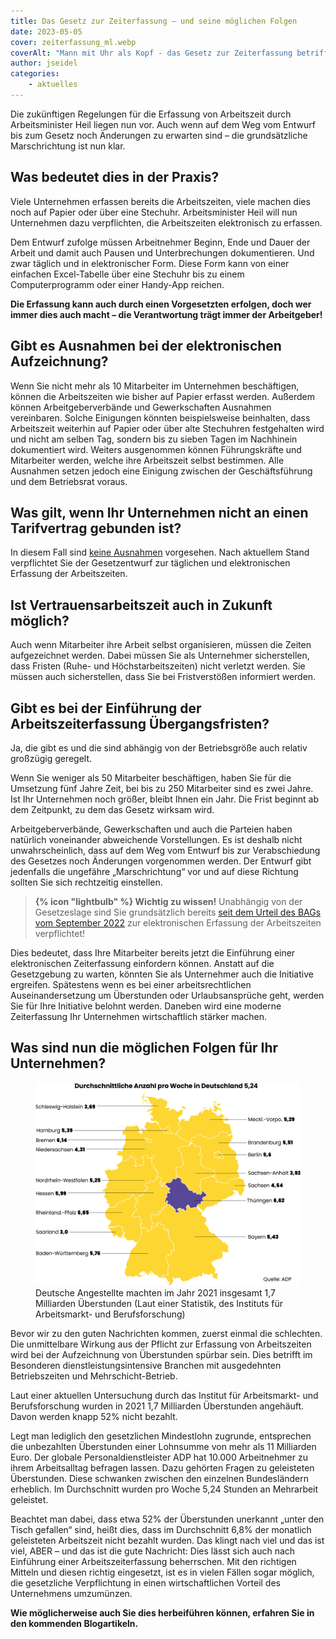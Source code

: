```yaml
---
title: Das Gesetz zur Zeiterfassung – und seine möglichen Folgen 
date: 2023-05-05
cover: zeiterfassung_ml.webp
coverAlt: "Mann mit Uhr als Kopf - das Gesetz zur Zeiterfassung betrifft jeden Arbeitgeber"
author: jseidel
categories:
    - aktuelles
---
```


Die zukünftigen Regelungen für die Erfassung von Arbeitszeit durch Arbeitsminister Heil liegen nun vor. Auch wenn auf dem Weg vom Entwurf bis zum Gesetz noch Änderungen zu erwarten sind – die grundsätzliche Marschrichtung ist nun klar.

## Was bedeutet dies in der Praxis?

Viele Unternehmen erfassen bereits die Arbeitszeiten, viele machen dies noch auf Papier oder über eine Stechuhr. Arbeitsminister Heil will nun Unternehmen dazu verpflichten, die Arbeitszeiten elektronisch zu erfassen.

Dem Entwurf zufolge müssen Arbeitnehmer Beginn, Ende und Dauer der Arbeit und damit auch Pausen und Unterbrechungen dokumentieren. Und zwar täglich und in elektronischer Form. Diese Form kann von einer einfachen Excel-Tabelle über eine Stechuhr bis zu einem Computerprogramm oder einer Handy-App reichen.

**Die Erfassung kann auch durch einen Vorgesetzten erfolgen, doch wer immer dies auch macht – die Verantwortung trägt immer der Arbeitgeber!**


## Gibt es Ausnahmen bei der elektronischen Aufzeichnung?

Wenn Sie nicht mehr als 10 Mitarbeiter im Unternehmen beschäftigen, können die Arbeitszeiten wie bisher auf Papier erfasst werden. Außerdem können Arbeitgeberverbände und Gewerkschaften Ausnahmen vereinbaren. Solche Einigungen könnten beispielsweise beinhalten, dass Arbeitszeit weiterhin auf Papier oder über alte Stechuhren festgehalten wird und nicht am selben Tag, sondern bis zu sieben Tagen im Nachhinein dokumentiert wird.
Weiters ausgenommen können Führungskräfte und Mitarbeiter werden, welche ihre Arbeitszeit selbst bestimmen. Alle Ausnahmen setzen jedoch eine Einigung zwischen der Geschäftsführung und dem Betriebsrat voraus.

## Was gilt, wenn Ihr Unternehmen nicht an einen Tarifvertrag gebunden ist?

In diesem Fall sind <u>keine Ausnahmen</u> vorgesehen. Nach aktuellem Stand verpflichtet Sie der Gesetzentwurf zur täglichen und elektronischen Erfassung der Arbeitszeiten.

## Ist Vertrauensarbeitszeit auch in Zukunft möglich?

Auch wenn Mitarbeiter ihre Arbeit selbst organisieren, müssen die Zeiten aufgezeichnet werden. Dabei müssen Sie als Unternehmer sicherstellen, dass Fristen (Ruhe- und Höchstarbeitszeiten) nicht verletzt werden. Sie müssen auch sicherstellen, dass Sie bei Fristverstößen informiert werden.

## Gibt es bei der Einführung der Arbeitszeiterfassung Übergangsfristen?


Ja, die gibt es und die sind abhängig von der Betriebsgröße auch relativ großzügig geregelt.

Wenn Sie weniger als 50 Mitarbeiter beschäftigen, haben Sie für die Umsetzung fünf Jahre Zeit, bei bis zu 250 Mitarbeiter sind es zwei Jahre. Ist Ihr Unternehmen noch größer, bleibt Ihnen ein Jahr. Die Frist beginnt ab dem Zeitpunkt, zu dem das Gesetz wirksam wird.

Arbeitgeberverbände, Gewerkschaften und auch die Parteien haben natürlich voneinander abweichende Vorstellungen. Es ist deshalb nicht unwahrscheinlich, dass auf dem Weg vom Entwurf bis zur Verabschiedung des Gesetzes noch Änderungen vorgenommen werden. Der Entwurf gibt jedenfalls die ungefähre „Marschrichtung“ vor und auf diese Richtung sollten Sie sich rechtzeitig einstellen.

> **{% icon "lightbulb" %} Wichtig zu wissen!** Unabhängig von der Gesetzeslage sind Sie grundsätzlich bereits [seit dem Urteil des BAGs vom September 2022](/blog/bag_urteil_zeiterfassung/) zur elektronischen Erfassung der Arbeitszeiten verpflichtet!

Dies bedeutet, dass Ihre Mitarbeiter bereits jetzt die Einführung einer elektronischen Zeiterfassung einfordern können. Anstatt auf die Gesetzgebung zu warten, könnten Sie als Unternehmer auch die Initiative ergreifen. Spätestens wenn es bei einer arbeitsrechtlichen Auseinandersetzung um Überstunden oder Urlaubsansprüche geht, werden Sie für Ihre Initiative belohnt werden. Daneben wird eine moderne Zeiterfassung Ihr Unternehmen wirtschaftlich stärker machen.


## Was sind nun die möglichen Folgen für Ihr Unternehmen?

<figure class="float right">
  <img src="ueberstundenkarte_ml.webp" alt="Infografik: Durchschnittliche Anzahl der wöchenlichen Überstunden nach Bundesland" />
  <figcaption>Deutsche Angestellte machten im Jahr 2021 insgesamt 1,7 Milliarden Überstunden (Laut einer Statistik, des Instituts für Arbeitsmarkt- und Berufsforschung)</figcaption>
</figure>

Bevor wir zu den guten Nachrichten kommen, zuerst einmal die schlechten.
Die unmittelbare Wirkung aus der Pflicht zur Erfassung von Arbeitszeiten wird bei der Aufzeichnung von Überstunden spürbar sein. Dies betrifft im Besonderen dienstleistungsintensive Branchen mit ausgedehnten Betriebszeiten und Mehrschicht-Betrieb.

Laut einer aktuellen Untersuchung durch das Institut für Arbeitsmarkt- und Berufsforschung wurden in 2021 1,7 Milliarden Überstunden angehäuft. Davon werden knapp 52% nicht bezahlt.

Legt man lediglich den gesetzlichen Mindestlohn zugrunde, entsprechen die unbezahlten Überstunden einer Lohnsumme von mehr als 11 Milliarden Euro.
Der globale Personaldienstleister ADP hat 10.000 Arbeitnehmer zu ihrem Arbeitsalltag befragen lassen. Dazu gehörten Fragen zu geleisteten Überstunden. Diese schwanken zwischen den einzelnen Bundesländern erheblich. Im Durchschnitt wurden pro Woche 5,24 Stunden an Mehrarbeit geleistet.

Beachtet man dabei, dass etwa 52% der Überstunden unerkannt „unter den Tisch gefallen“ sind, heißt dies, dass im Durchschnitt 6,8% der monatlich geleisteten Arbeitszeit nicht bezahlt wurden.
Das klingt nach viel und das ist viel, ABER – und das ist die gute Nachricht: Dies lässt sich auch nach Einführung einer Arbeitszeiterfassung beherrschen.
Mit den richtigen Mitteln und diesen richtig eingesetzt, ist es in vielen Fällen sogar möglich, die gesetzliche Verpflichtung in einen wirtschaftlichen Vorteil des Unternehmens umzumünzen.

**Wie möglicherweise auch Sie dies herbeiführen können, erfahren Sie in den kommenden Blogartikeln.**
